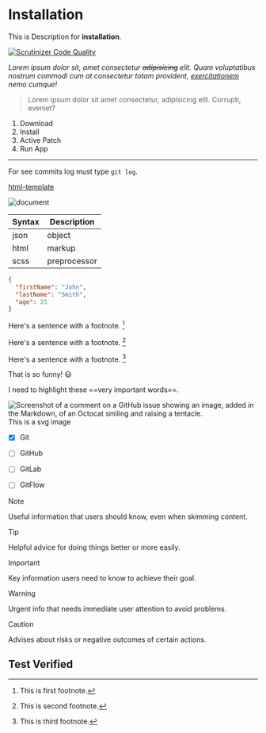 # Installation
This is Description for **installation**.

[![Scrutinizer Code Quality](https://scrutinizer-ci.com/g/homayoonghadiri/html-template/badges/quality-score.png?b=master)](https://scrutinizer-ci.com/g/homayoonghadiri/html-template/)


*Lorem ipsum dolor sit, amet consectetur ~~adipisicing~~ elit. Quam voluptatibus nostrum commodi cum at consectetur totam provident, <ins>exercitationem</ins> nemo cumque!*

> Lorem ipsum dolor sit amet consectetur, adipisicing elit. Corrupti, eveniet?

1. Download
1. Install
1. Active Patch
1. Run App
---
For see commits log must type `git log`.

[html-template](https://github.com/homayoonghadiri/html-template)

![document](videos/numerical-range-of-columns-in-bootstrap.jpg)


| Syntax | Description |
| ----------- | ----------- |
| json | object |
| html | markup |
|scss|preprocessor|

```json
{
  "firstName": "John",
  "lastName": "Smith",
  "age": 25
}
```

Here's a sentence with a footnote. [^1]

Here's a sentence with a footnote. [^2]

Here's a sentence with a footnote. [^3]

[^1]: This is first footnote.

[^2]: This is second footnote.

[^3]: This is third footnote.

That is so funny! :smiley:

I need to highlight these ==very important words==.

![Screenshot of a comment on a GitHub issue showing an image, added in the Markdown, of an Octocat smiling and raising a tentacle.](https://myoctocat.com/assets/images/base-octocat.svg)
This is a svg image

- [x] Git
- [ ] GitHub
- [ ] GitLab
- [ ] GitFlow


> [!NOTE]
> Useful information that users should know, even when skimming content.

> [!TIP]
> Helpful advice for doing things better or more easily.

> [!IMPORTANT]
> Key information users need to know to achieve their goal.

> [!WARNING]
> Urgent info that needs immediate user attention to avoid problems.

> [!CAUTION]
> Advises about risks or negative outcomes of certain actions.

## Test Verified
